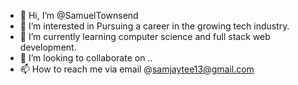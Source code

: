 - 👋 Hi, I’m @SamuelTownsend
- 👀 I’m interested in Pursuing a career in the growing tech industry.
- 🌱 I’m currently learning computer science and full stack web development.
- 💞️ I’m looking to collaborate on ..
- 📫 How to reach me via email @samjaytee13@gmail.com

<!---
SamuelTownsend/SamuelTownsend is a ✨ special ✨ repository because its `README.md` (this file) appears on your GitHub profile.
You can click the Preview link to take a look at your changes.
--->
